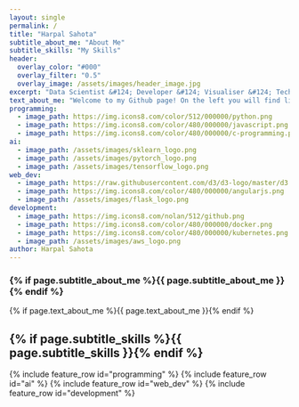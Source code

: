 ```yaml
---
layout: single
permalink: /
title: "Harpal Sahota"
subtitle_about_me: "About Me"
subtitle_skills: "My Skills"
header:
  overlay_color: "#000"
  overlay_filter: "0.5"
  overlay_image: /assets/images/header_image.jpg
excerpt: "Data Scientist &#124; Developer &#124; Visualiser &#124; Tech Support for Mum and Dad"
text_about_me: "Welcome to my Github page! On the left you will find links to my blogs and social media. Below are some of my top skills I’ve developed over the years as a Data Scientist"
programming:
  - image_path: https://img.icons8.com/color/512/000000/python.png
  - image_path: https://img.icons8.com/color/480/000000/javascript.png
  - image_path: https://img.icons8.com/color/480/000000/c-programming.png
ai:
  - image_path: /assets/images/sklearn_logo.png
  - image_path: /assets/images/pytorch_logo.png
  - image_path: /assets/images/tensorflow_logo.png
web_dev:
  - image_path: https://raw.githubusercontent.com/d3/d3-logo/master/d3.png
  - image_path: https://img.icons8.com/color/480/000000/angularjs.png
  - image_path: /assets/images/flask_logo.png
development:
  - image_path: https://img.icons8.com/nolan/512/github.png
  - image_path: https://img.icons8.com/color/480/000000/docker.png
  - image_path: https://img.icons8.com/color/480/000000/kubernetes.png
  - image_path: /assets/images/aws_logo.png
author: Harpal Sahota
---
```

<h3>{% if page.subtitle_about_me %}{{ page.subtitle_about_me }}{% endif %}</h3>
{% if page.text_about_me %}{{ page.text_about_me }}{% endif %}
<h2>{% if page.subtitle_skills %}{{ page.subtitle_skills }}{% endif %}</h2>
{% include feature_row id="programming" %}
{% include feature_row id="ai" %}
{% include feature_row id="web_dev" %}
{% include feature_row id="development" %}
